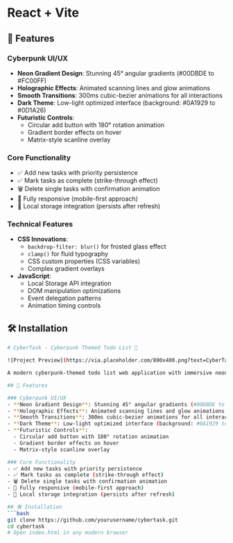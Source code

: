 # React + Vite
## 🌟 Features

### Cyberpunk UI/UX
- **Neon Gradient Design**: Stunning 45° angular gradients (#00DBDE to #FC00FF)
- **Holographic Effects**: Animated scanning lines and glow animations
- **Smooth Transitions**: 300ms cubic-bezier animations for all interactions
- **Dark Theme**: Low-light optimized interface (background: #0A1929 to #0D1A26)
- **Futuristic Controls**: 
  - Circular add button with 180° rotation animation
  - Gradient border effects on hover
  - Matrix-style scanline overlay

### Core Functionality
- ✅ Add new tasks with priority persistence
- ✅ Mark tasks as complete (strike-through effect)
- 🗑️ Delete single tasks with confirmation animation
- 📱 Fully responsive (mobile-first approach)
- 💾 Local storage integration (persists after refresh)

### Technical Features
- **CSS Innovations**:
  - `backdrop-filter: blur()` for frosted glass effect
  - `clamp()` for fluid typography
  - CSS custom properties (CSS variables)
  - Complex gradient overlays
- **JavaScript**:
  - Local Storage API integration
  - DOM manipulation optimizations
  - Event delegation patterns
  - Animation timing controls

## 🛠️ Installation
```bash
# CyberTask - Cyberpunk Themed Todo List 🚀

![Project Preview](https://via.placeholder.com/800x400.png?text=CyberTask+Preview) *Add screenshot later*

A modern cyberpunk-themed todo list web application with immersive neon aesthetics and smooth animations. Built with pure HTML, CSS, and JavaScript.

## 🌟 Features

### Cyberpunk UI/UX
- **Neon Gradient Design**: Stunning 45° angular gradients (#00DBDE to #FC00FF)
- **Holographic Effects**: Animated scanning lines and glow animations
- **Smooth Transitions**: 300ms cubic-bezier animations for all interactions
- **Dark Theme**: Low-light optimized interface (background: #0A1929 to #0D1A26)
- **Futuristic Controls**: 
  - Circular add button with 180° rotation animation
  - Gradient border effects on hover
  - Matrix-style scanline overlay

### Core Functionality
- ✅ Add new tasks with priority persistence
- ✅ Mark tasks as complete (strike-through effect)
- 🗑️ Delete single tasks with confirmation animation
- 📱 Fully responsive (mobile-first approach)
- 💾 Local storage integration (persists after refresh)

## 🛠️ Installation
```bash
git clone https://github.com/yourusername/cybertask.git
cd cybertask
# Open index.html in any modern browser
